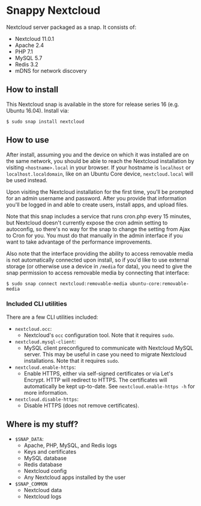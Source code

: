 # Snappy Nextcloud

Nextcloud server packaged as a snap. It consists of:

- Nextcloud 11.0.1
- Apache 2.4
- PHP 7.1
- MySQL 5.7
- Redis 3.2
- mDNS for network discovery


## How to install

This Nextcloud snap is available in the store for release series 16 (e.g. Ubuntu
16.04). Install via:

    $ sudo snap install nextcloud


## How to use

After install, assuming you and the device on which it was installed are on the
same network, you should be able to reach the Nextcloud installation by visiting
`<hostname>.local` in your browser. If your hostname is `localhost` or
`localhost.localdomain`, like on an Ubuntu Core device, `nextcloud.local` will
be used instead.

Upon visiting the Nextcloud installation for the first time, you'll be prompted
for an admin username and password. After you provide that information you'll be
logged in and able to create users, install apps, and upload files.

Note that this snap includes a service that runs cron.php every 15 minutes, but
Nextcloud doesn't currently expose the cron admin setting to autoconfig, so
there's no way for the snap to change the setting from Ajax to Cron for you.
You must do that manually in the admin interface if you want to take advantage
of the performance improvements.

Also note that the interface providing the ability to access removable media is
not automatically connected upon install, so if you'd like to use external
storage (or otherwise use a device in `/media` for data), you need to give the
snap permission to access removable media by connecting that interface:

    $ sudo snap connect nextcloud:removable-media ubuntu-core:removable-media


### Included CLI utilities

There are a few CLI utilities included:

- `nextcloud.occ`:
    - Nextcloud's `occ` configuration tool. Note that it requires `sudo`.
- `nextcloud.mysql-client`:
    - MySQL client preconfigured to communicate with Nextcloud MySQL server.
      This may be useful in case you need to migrate Nextcloud installations.
      Note that it requires `sudo`.
- `nextcloud.enable-https`:
    - Enable HTTPS, either via self-signed certificates or via Let's Encrypt.
      HTTP will redirect to HTTPS. The certificates will automatically be kept
      up-to-date. See `nextcloud.enable-https -h` for more information.
- `nextcloud.disable-https`:
    - Disable HTTPS (does not remove certificates).


## Where is my stuff?

- `$SNAP_DATA`:
    - Apache, PHP, MySQL, and Redis logs
    - Keys and certificates
    - MySQL database
    - Redis database
    - Nextcloud config
    - Any Nextcloud apps installed by the user
- `$SNAP_COMMON`
    - Nextcloud data
    - Nextcloud logs
